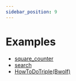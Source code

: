 ```yaml
---
sidebar_position: 9
---
```


# Examples

- [square_counter](./square_counter/)
- [search](./search/)
- [HowToDoTriple(Bwolf)](https://github.com/Bwolfs2/HowToDoTriple)